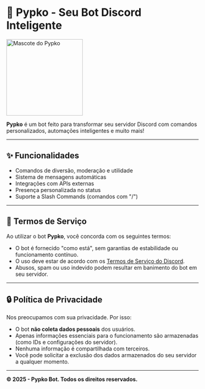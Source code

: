 # 🤖 Pypko - Seu Bot Discord Inteligente

<img src="assets/Pypko.png" alt="Mascote do Pypko" width="200"/>

**Pypko** é um bot feito para transformar seu servidor Discord com comandos personalizados, automações inteligentes e muito mais!

---

## ✨ Funcionalidades

- Comandos de diversão, moderação e utilidade  
- Sistema de mensagens automáticas  
- Integrações com APIs externas  
- Presença personalizada no status  
- Suporte a Slash Commands (comandos com "/")

---

## 📜 Termos de Serviço

Ao utilizar o bot **Pypko**, você concorda com os seguintes termos:

- O bot é fornecido "como está", sem garantias de estabilidade ou funcionamento contínuo.  
- O uso deve estar de acordo com os [Termos de Serviço do Discord](https://discord.com/terms).  
- Abusos, spam ou uso indevido podem resultar em banimento do bot em seu servidor.

---

## 🔒 Política de Privacidade

Nos preocupamos com sua privacidade. Por isso:

- O bot **não coleta dados pessoais** dos usuários.  
- Apenas informações essenciais para o funcionamento são armazenadas (como IDs e configurações do servidor).  
- Nenhuma informação é compartilhada com terceiros.  
- Você pode solicitar a exclusão dos dados armazenados do seu servidor a qualquer momento.

---

**© 2025 - Pypko Bot. Todos os direitos reservados.**
